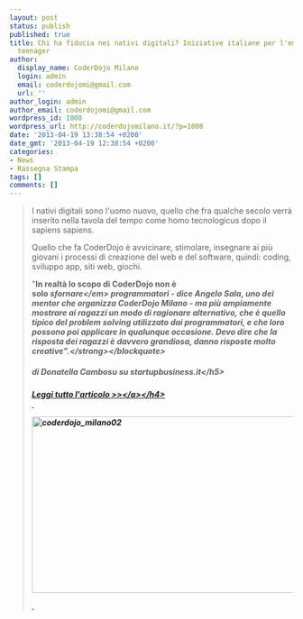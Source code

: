 ```yaml
---
layout: post
status: publish
published: true
title: Chi ha fiducia nei nativi digitali? Iniziative italiane per l'empowerment dei
  teenager
author:
  display_name: CoderDojo Milano
  login: admin
  email: coderdojomi@gmail.com
  url: ''
author_login: admin
author_email: coderdojomi@gmail.com
wordpress_id: 1008
wordpress_url: http://coderdojomilano.it/?p=1008
date: '2013-04-19 13:38:54 +0200'
date_gmt: '2013-04-19 12:38:54 +0200'
categories:
- News
- Rassegna Stampa
tags: []
comments: []
---
```

<blockquote>I nativi digitali sono l'uomo nuovo, quello che fra qualche secolo verr&agrave; inserito nella tavola del tempo come homo tecnologicus dopo il sapiens sapiens.</p>
<p>Quello che fa CoderDojo &egrave; avvicinare, stimolare, insegnare ai pi&ugrave; giovani i processi di creazione del web e del software, quindi: coding, sviluppo app, siti web, giochi.</p>
<p>"<strong>In realt&agrave; lo scopo di CoderDojo non &egrave; solo&nbsp;<em>sfornare<&#47;em>&nbsp;programmatori - dice Angelo Sala, uno dei mentor che organizza CoderDojo Milano - ma pi&ugrave; ampiamente mostrare ai ragazzi un modo di ragionare alternativo, che &egrave; quello tipico del problem solving utilizzato dai programmatori, e che loro possono poi applicare in qualunque occasione. Devo dire che la risposta dei ragazzi &egrave; davvero grandiosa, danno risposte molto creative".<&#47;strong><&#47;blockquote></p>
<h5>di&nbsp;Donatella&nbsp;Cambosu su&nbsp;startupbusiness.it<&#47;h5></p>
<h4><a href="http:&#47;&#47;it.startupbusiness.it&#47;news&#47;chi-ha-fiducia-nei-nativi-digitali-iniziative-italiane-per-lempowerment-dei-teen-ager" target="_blank">Leggi tutto l'articolo >><&#47;a><&#47;h4><br />
&nbsp;</p>
<p><img class="size-full wp-image-1009 aligncenter" alt="coderdojo_milano02" src="http:&#47;&#47;coderdojomilano.it&#47;wp-content&#47;uploads&#47;2013&#47;04&#47;coderdojo_milano02.jpg" width="500" height="313" &#47;></p>
<p>&nbsp;</p>
